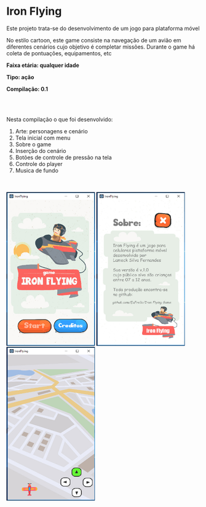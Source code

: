 # Iron Flying
<p>Este projeto trata-se do desenvolvimento de um jogo para plataforma móvel</p>
<p>No estilo cartoon, este game consiste na navegação de um avião em diferentes cenários cujo objetivo é completar missões. Durante o game há coleta de pontuações, equipamentos, etc</p>
<p><b>Faixa etária: qualquer idade</b></p>
<p><b>Tipo: ação</b></p>
<p><b>Compilação: 0.1</b></p>

<br><br>
<p>Nesta compilação o que foi desenvolvido:</p>

<ol>
  <li>Arte: personagens e cenário</li>
  <li>Tela inicial com menu</li>
  <li>Sobre o game</li>
  <li>Inserção do cenário</li>
  <li>Botões de controle de pressão na tela</li>
  <li>Controle do player</li>
  <li>Musica de fundo</li>
</ol>

<br><br>
<img src="https://github.com/EuFreela/Iron-Flying-Game/blob/master/prints/img-1.jpg" width="230" height="400">
<img src="https://github.com/EuFreela/Iron-Flying-Game/blob/master/prints/img-2.jpg" width="230" height="400">
<img src="https://github.com/EuFreela/Iron-Flying-Game/blob/master/prints/img-3.jpg" width="230" height="400">
